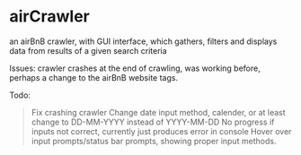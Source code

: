 # airCrawler
an airBnB crawler, with GUI interface, which gathers, filters and displays data from results of a given search criteria

Issues: crawler crashes at the end of crawling, was working before, perhaps a change to the airBnB website tags.

Todo:

> Fix crashing crawler
> Change date input method, calender, or at least change to DD-MM-YYYY instead of YYYY-MM-DD
> No progress if inputs not correct, currently just produces error in console
> Hover over input prompts/status bar prompts, showing proper input methods.
